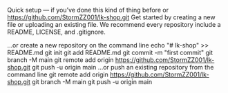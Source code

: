 Quick setup — if you’ve done this kind of thing before
or	
https://github.com/StormZZ001/lk-shop.git
Get started by creating a new file or uploading an existing file. We recommend every repository include a README, LICENSE, and .gitignore.

…or create a new repository on the command line
echo "# lk-shop" >> README.md
git init
git add README.md
git commit -m "first commit"
git branch -M main
git remote add origin https://github.com/StormZZ001/lk-shop.git
git push -u origin main
…or push an existing repository from the command line
git remote add origin https://github.com/StormZZ001/lk-shop.git
git branch -M main
git push -u origin main